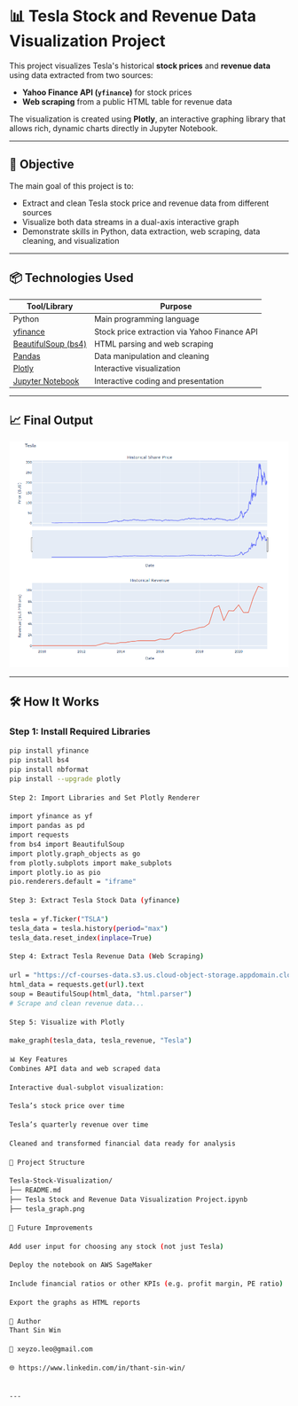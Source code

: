 # 📊 Tesla Stock and Revenue Data Visualization Project

This project visualizes Tesla's historical **stock prices** and **revenue data** using data extracted from two sources:  
- **Yahoo Finance API (`yfinance`)** for stock prices  
- **Web scraping** from a public HTML table for revenue data

The visualization is created using **Plotly**, an interactive graphing library that allows rich, dynamic charts directly in Jupyter Notebook.

---

## 🧠 Objective

The main goal of this project is to:
- Extract and clean Tesla stock price and revenue data from different sources
- Visualize both data streams in a dual-axis interactive graph
- Demonstrate skills in Python, data extraction, web scraping, data cleaning, and visualization

---

## 📦 Technologies Used

| Tool/Library        | Purpose                                       |
|---------------------|-----------------------------------------------|
| Python              | Main programming language                     |
| [yfinance](https://pypi.org/project/yfinance/)        | Stock price extraction via Yahoo Finance API |
| [BeautifulSoup (bs4)](https://www.crummy.com/software/BeautifulSoup/) | HTML parsing and web scraping            |
| [Pandas](https://pandas.pydata.org/)             | Data manipulation and cleaning             |
| [Plotly](https://plotly.com/python/)             | Interactive visualization                   |
| [Jupyter Notebook](https://jupyter.org/)        | Interactive coding and presentation         |

---

## 📈 Final Output

![Tesla Stock and Revenue Chart](Tesla_graph.png)


---

## 🛠️ How It Works

### Step 1: Install Required Libraries
```bash
pip install yfinance
pip install bs4
pip install nbformat
pip install --upgrade plotly

Step 2: Import Libraries and Set Plotly Renderer

import yfinance as yf
import pandas as pd
import requests
from bs4 import BeautifulSoup
import plotly.graph_objects as go
from plotly.subplots import make_subplots
import plotly.io as pio
pio.renderers.default = "iframe"

Step 3: Extract Tesla Stock Data (yfinance)

tesla = yf.Ticker("TSLA")
tesla_data = tesla.history(period="max")
tesla_data.reset_index(inplace=True)

Step 4: Extract Tesla Revenue Data (Web Scraping)

url = "https://cf-courses-data.s3.us.cloud-object-storage.appdomain.cloud/IBMDeveloperSkillsNetwork-PY0220EN-SkillsNetwork/labs/project/revenue.htm"
html_data = requests.get(url).text
soup = BeautifulSoup(html_data, "html.parser")
# Scrape and clean revenue data...

Step 5: Visualize with Plotly

make_graph(tesla_data, tesla_revenue, "Tesla")

📊 Key Features
Combines API data and web scraped data

Interactive dual-subplot visualization:

Tesla’s stock price over time

Tesla’s quarterly revenue over time

Cleaned and transformed financial data ready for analysis

📁 Project Structure

Tesla-Stock-Visualization/
├── README.md
├── Tesla Stock and Revenue Data Visualization Project.ipynb
├── tesla_graph.png

🚀 Future Improvements

Add user input for choosing any stock (not just Tesla)

Deploy the notebook on AWS SageMaker

Include financial ratios or other KPIs (e.g. profit margin, PE ratio)

Export the graphs as HTML reports

👤 Author
Thant Sin Win

📧 xeyzo.leo@gmail.com

🌐 https://www.linkedin.com/in/thant-sin-win/


---


